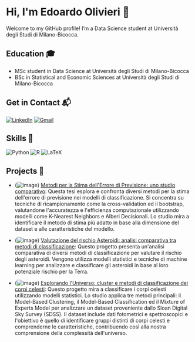 # Hi, I'm Edoardo Olivieri 👋

Welcome to my GitHub profile! I’m a Data Science student at Università degli Studi di Milano-Bicocca. 

## Education 🎓
- MSc student in Data Science at Università degli Studi di Milano-Bicocca
- BSc in Statistical and Economic Sciences at Università degli Studi di Milano-Bicocca

## Get in Contact 📬
[![LinkedIn](https://img.shields.io/badge/linkedin-%230077B5.svg?style=for-the-badge&logo=linkedin&logoColor=white)](http://www.linkedin.com/in/edoardo-olivieri-6b73a52a1)
[![Gmail](https://img.shields.io/badge/Gmail-D14836?style=for-the-badge&logo=gmail&logoColor=white)](edoardo.olivieri@gmail.com)

## Skills 🚀

![Python](https://img.shields.io/badge/python-3670A0?style=for-the-badge&logo=python&logoColor=ffdd54)
![R](https://img.shields.io/badge/r-%23276DC3.svg?style=for-the-badge&logo=r&logoColor=white)
![LaTeX](https://img.shields.io/badge/latex-%23008080.svg?style=for-the-badge&logo=latex&logoColor=white)

## Projects 🔨

- (![image](https://github.com/user-attachments/assets/e237d032-798a-40c6-9ed1-f3404fa53c72)) [Metodi per la Stima dell'Errore di Previsione: uno studio comparativo](https://github.com/edoardo-olivieri/Tesi-Errore-di-Previsione): Questa tesi esplora e confronta diversi metodi per la stima dell'errore di previsione nei modelli di classificazione. Si concentra su tecniche di ricampionamento come la cross-validation ed il bootstrap, valutandone l'accuratezza e l'efficienza computazionale utilizzando modelli come K-Nearest Neighbors e Alberi Decisionali. Lo studio mira a identificare il metodo di stima più adatto in base alla dimensione del dataset e alle caratteristiche del modello.
<!-- _This thesis explores and compares various methods for estimating prediction error in classification models. It focuses on resampling techniques like cross-validation and bootstrap, assessing their accuracy and computational efficiency using models such as K-Nearest Neighbors and Decision Trees. The study aims to identify the most suitable estimation method based on dataset size and model characteristics._ -->
- (![image](https://github.com/user-attachments/assets/e237d032-798a-40c6-9ed1-f3404fa53c72)) [Valutazione del rischio Asteroidi: analisi comparativa tra metodi di classificazione](https://github.com/your-username/repository-2): Questo progetto presenta un'analisi comparativa di diversi metodi di classificazione per valutare il rischio degli asteroidi. Vengono utilizza modelli statistici e tecniche di machine learning per analizzare e classificare gli asteroidi in base al loro potenziale rischio per la Terra.
<!-- _This project conducts a comparative analysis of different classification methods to assess asteroid risk. It utilizes various statistical models and machine learning techniques to analyze and classify asteroids based on their potential threat to Earth._ -->
- (![image](https://github.com/user-attachments/assets/e237d032-798a-40c6-9ed1-f3404fa53c72)) [Esplorando l'Universo: cluster e metodi di classificazione dei corpi celesti](https://github.com/your-username/repository-1): Questo progetto mira a classificare i corpi celesti utilizzando modelli statistici. Lo studio applica tre metodi principali: il Model-Based Clustering, il Model-Based Classification ed il Mixture of Experts Model per analizzare un dataset proveniente dallo Sloan Digital Sky Survey (SDSS). Il dataset include dati fotometrici e spettroscopici e l'obiettivo è quello di identificare gruppi distinti di corpi celesti e comprenderne le caratteristiche, contribuendo così alla nostra comprensione della complessità dell'universo. 
<!-- _This project aims to classify celestial bodies using statistical models. The study applies three main methods: Model-Based Clustering, Model-Based Classification, and the Mixture of Experts Model to analyze a dataset from the Sloan Digital Sky Survey (SDSS). The dataset includes photometric and spectroscopic data and the goal is to identify distinct groups of celestial bodies and understand their characteristics, contributing to our understanding of the universe's vast complexity._ -->
